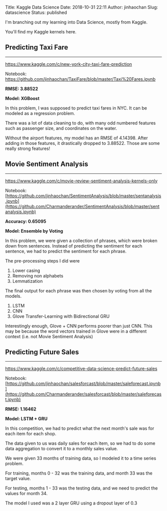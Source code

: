 Title: Kaggle Data Science
Date: 2018-10-31 22:11
Author: jinhaochan
Slug: datascience
Status: published

<!-- wp:paragraph -->

I'm branching out my learning into Data Science, mostly from Kaggle.

<!-- /wp:paragraph -->

<!-- wp:paragraph -->

You'll find my Kaggle kernels here.

<!-- /wp:paragraph -->

<!-- wp:heading -->

Predicting Taxi Fare
--------------------

<!-- /wp:heading -->

<!-- wp:separator -->

------------------------------------------------------------------------

<!-- /wp:separator -->

</p>
<!-- wp:paragraph -->

<https://www.kaggle.com/c/new-york-city-taxi-fare-prediction>

<!-- /wp:paragraph -->

<!-- wp:paragraph -->

Notebook: <https://github.com/jinhaochan/TaxiFare/blob/master/Taxi%20Fares.ipynb>

<!-- /wp:paragraph -->

<!-- wp:paragraph -->

**RMSE: 3.88522**

<!-- /wp:paragraph -->

<!-- wp:paragraph -->

**Model: XGBoost**

<!-- /wp:paragraph -->

<!-- wp:paragraph -->

In this problem, I was supposed to predict taxi fares in NYC. It can be modeled as a regression problem.

<!-- /wp:paragraph -->

<!-- wp:paragraph -->

There was a lot of data cleaning to do, with many odd numbered features such as passenger size, and coordinates on the water.

<!-- /wp:paragraph -->

<!-- wp:paragraph -->

Without the airport features, my model has an RMSE of 4.14398. After adding in those features, it drastically dropped to 3.88522. Those are some really strong features!

<!-- /wp:paragraph -->

<!-- wp:heading -->

Movie Sentiment Analysis
------------------------

<!-- /wp:heading -->

<!-- wp:separator -->

------------------------------------------------------------------------

<!-- /wp:separator -->

</p>
<!-- wp:paragraph -->

<https://www.kaggle.com/c/movie-review-sentiment-analysis-kernels-only>[](https://www.kaggle.com/earthshaker/lstm-cnn-glove-bidirectional-gru-aggregation)

<!-- /wp:paragraph -->

<!-- wp:paragraph -->

Notebook: [https://github.com/jinhaochan/SentimentAnalysis/blob/master/sentanalysis.ipynb](https://github.com/Charmanderander/SentimentAnalysis/blob/master/sentanalysis.ipynb)

<!-- /wp:paragraph -->

<!-- wp:paragraph -->

**Accuracy: 0.65095**

<!-- /wp:paragraph -->

<!-- wp:paragraph -->

**Model: Ensemble by Voting**

<!-- /wp:paragraph -->

<!-- wp:paragraph -->

In this problem, we were given a collection of phrases, which were broken down from sentences. Instead of predicting the sentiment for each sentence, we had to predict the sentiment for each phrase.

<!-- /wp:paragraph -->

<!-- wp:paragraph -->

The pre-processing steps I did were

<!-- /wp:paragraph -->

<!-- wp:list {"ordered":true} -->

1.  Lower casing
2.  Removing non alphabets
3.  Lemmatization

<!-- /wp:list -->

<!-- wp:paragraph -->

The final output for each phrase was then chosen by voting from all the models.

<!-- /wp:paragraph -->

<!-- wp:list {"ordered":true} -->

1.  LSTM
2.  CNN
3.  Glove Transfer-Learning with Bidirectional GRU

<!-- /wp:list -->

<!-- wp:paragraph -->

Interestingly enough, Glove + CNN performs poorer than just CNN. This may be because the word vectors trained in Glove were in a different context (i.e. not Movie Sentiment Analysis)

<!-- /wp:paragraph -->

<!-- wp:heading -->

Predicting Future Sales
-----------------------

<!-- /wp:heading -->

<!-- wp:separator -->

------------------------------------------------------------------------

<!-- /wp:separator -->

</p>
<!-- wp:paragraph -->

<https://www.kaggle.com/c/competitive-data-science-predict-future-sales>

<!-- /wp:paragraph -->

<!-- wp:paragraph -->

Notebook: [https://github.com/jinhaochan/salesforcast/blob/master/saleforecast.ipynb](https://github.com/Charmanderander/salesforcast/blob/master/saleforecast.ipynb)

<!-- /wp:paragraph -->

<!-- wp:paragraph -->

**RMSE: 1.16462**

<!-- /wp:paragraph -->

<!-- wp:paragraph -->

**Model: LSTM + GRU**

<!-- /wp:paragraph -->

<!-- wp:paragraph -->

In this competition, we had to predict what the next month's sale was for each item for each shop.

<!-- /wp:paragraph -->

<!-- wp:paragraph -->

The data given to us was daily sales for each item, so we had to do some data aggregation to convert it to a monthly sales value.

<!-- /wp:paragraph -->

<!-- wp:paragraph -->

We were given 33 months of training data, so I modeled it to a time series problem.

<!-- /wp:paragraph -->

<!-- wp:paragraph -->

For training, months 0 - 32 was the training data, and month 33 was the target value.

<!-- /wp:paragraph -->

<!-- wp:paragraph -->

For testing, months 1 - 33 was the testing data, and we need to predict the values for month 34.

<!-- /wp:paragraph -->

<!-- wp:paragraph -->

The model I used was a 2 layer GRU using a dropout layer of 0.3  

<!-- /wp:paragraph -->
